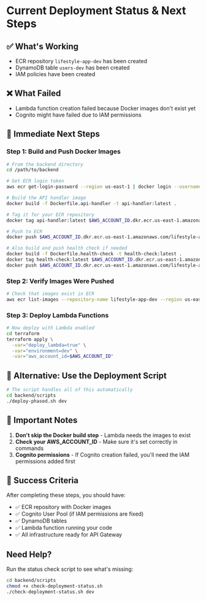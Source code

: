 # Current Deployment Status & Next Steps

## ✅ What's Working
- ECR repository `lifestyle-app-dev` has been created
- DynamoDB table `users-dev` has been created
- IAM policies have been created

## ❌ What Failed
- Lambda function creation failed because Docker images don't exist yet
- Cognito might have failed due to IAM permissions

## 🚀 Immediate Next Steps

### Step 1: Build and Push Docker Images

```bash
# From the backend directory
cd /path/to/backend

# Get ECR login token
aws ecr get-login-password --region us-east-1 | docker login --username AWS --password-stdin $AWS_ACCOUNT_ID.dkr.ecr.us-east-1.amazonaws.com

# Build the API handler image
docker build -f Dockerfile.api-handler -t api-handler:latest .

# Tag it for your ECR repository
docker tag api-handler:latest $AWS_ACCOUNT_ID.dkr.ecr.us-east-1.amazonaws.com/lifestyle-app-dev:api-handler-dev-latest

# Push to ECR
docker push $AWS_ACCOUNT_ID.dkr.ecr.us-east-1.amazonaws.com/lifestyle-app-dev:api-handler-dev-latest

# Also build and push health check if needed
docker build -f Dockerfile.health-check -t health-check:latest .
docker tag health-check:latest $AWS_ACCOUNT_ID.dkr.ecr.us-east-1.amazonaws.com/lifestyle-app-dev:health-check-dev-latest
docker push $AWS_ACCOUNT_ID.dkr.ecr.us-east-1.amazonaws.com/lifestyle-app-dev:health-check-dev-latest
```

### Step 2: Verify Images Were Pushed

```bash
# Check that images exist in ECR
aws ecr list-images --repository-name lifestyle-app-dev --region us-east-1
```

### Step 3: Deploy Lambda Functions

```bash
# Now deploy with Lambda enabled
cd terraform
terraform apply \
  -var="deploy_lambda=true" \
  -var="environment=dev" \
  -var="aws_account_id=$AWS_ACCOUNT_ID"
```

## 🔧 Alternative: Use the Deployment Script

```bash
# The script handles all of this automatically
cd backend/scripts
./deploy-phased.sh dev
```

## 📝 Important Notes

1. **Don't skip the Docker build step** - Lambda needs the images to exist
2. **Check your AWS_ACCOUNT_ID** - Make sure it's set correctly in commands
3. **Cognito permissions** - If Cognito creation failed, you'll need the IAM permissions added first

## 🎯 Success Criteria

After completing these steps, you should have:
- ✅ ECR repository with Docker images
- ✅ Cognito User Pool (if IAM permissions are fixed)
- ✅ DynamoDB tables
- ✅ Lambda function running your code
- ✅ All infrastructure ready for API Gateway

## Need Help?

Run the status check script to see what's missing:
```bash
cd backend/scripts
chmod +x check-deployment-status.sh
./check-deployment-status.sh dev
```
